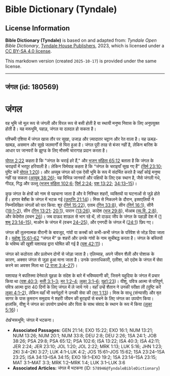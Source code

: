 # Bible Dictionary (Tyndale)

## License Information

**Bible Dictionary (Tyndale)** is based on and adapted from: _Tyndale Open Bible Dictionary_, [Tyndale House Publishers](https://tyndaleopenresources.com/), 2023, which is licensed under a [CC BY-SA 4.0 license](https://creativecommons.org/licenses/by-sa/4.0/legalcode.en).

This markdown version (created `2025-10-17`) is provided under the same license.



--------------------------------

## जंगल (id: 180569)

जंगल
====

वह भूमि जो मूल रूप से जंगली और विरल रूप से बसी होती है या स्थायी मनुष्य निवास के लिए अनुपयुक्त होती है। यह मरूभूमि, पहाड़, जंगल या दलदल हो सकता है।

पश्चिमी एशिया में जंगल खास तौर पर सूखा, उजाड़ और ज़्यादातर चट्टान और रेत वाला है। यह ऊबड़\-खाबड़, असमान और सूखे जलमार्गों से घिरा हुआ है। जंगल पूरी तरह से बंजर नहीं है, लेकिन बारिश के आधार पर जानवरों के झुण्ड के लिए मौसमी चारागाह प्रदान करता है।

[योएल 2:22](https://ref.ly/Joel2:22) कहता है कि "जंगल के चराई हरे हैं," और [भजन संहिता 65:12](https://ref.ly/Ps65:12) बताता है कि जंगल के चराइयों में भरपूर हरियाली है। लेकिन यिर्मयाह कहता है कि “जंगल के चराइयाँ सूख गए हैं” ([यिर्म 23:10](https://ref.ly/Jer23:10); पुष्टि करें [योएल 1:20](https://ref.ly/Joel1:20))। और अय्यूब जंगल को एक ऐसी भूमि के रूप में संदर्भित करते है जहाँ कोई मनुष्य नहीं रह सकता ([अय्यूब 38:26](https://ref.ly/Job38:26)); यह विभिन्न जानवरों और पक्षियों के लिए एक स्थान है, जैसे जंगली गधे, गीदड़, गिद्ध और उल्लू ([भजन संहिता 102:6](https://ref.ly/Ps102:6); [यिर्म 2:24](https://ref.ly/Jer2:24); [यश 13:22](https://ref.ly/Isa13:22); [34:13–15](https://ref.ly/Isa34:13-Isa34:15))।

कुछ जंगल के क्षेत्रों को नाम से पहचाना जाता है और वे निश्चित शहरों, व्यक्तियों या घटनाओं से जुड़े होते हैं। हागार बेर्शेबा के जंगल में भटक गई ([उत्पत्ति 21:14](https://ref.ly/Gen21:14))। मिस्र से निकलने के दौरान, इस्राएलियों ने निम्नलिखित जंगलों को पार किया: शूर ([निर्ग 15:22](https://ref.ly/Exod15:22)), एताम ([गिन 33:8](https://ref.ly/Num33:8)), सीन ([निर्ग 16:1](https://ref.ly/Exod16:1)), सीनै ([19:1–2](https://ref.ly/Exod19:1-Exod19:2)), सीन ([गिन 13:21](https://ref.ly/Num13:21); [20:1](https://ref.ly/Num20:1)), पारान ([13:26](https://ref.ly/Num13:26)), कादेश ([भज 29:8](https://ref.ly/Ps29:8)), मोआब ([व्य.वि. 2:8](https://ref.ly/Deut2:8)), और केदेमोत (वचन [26](https://ref.ly/Deut2:26))। जब दाऊद शाऊल से भाग रहे थें, तो दाऊद जीप के जंगल के पहाड़ी देश में ([1 शमू 23:14–15](https://ref.ly/1Sam23:14-1Sam23:15)), माओन के जंगल में (वचन [24–25](https://ref.ly/1Sam23:24-1Sam23:25)), और एनगदी के जंगल में ([24:1](https://ref.ly/1Sam24:1)) छिप गए।

जंगल की तुलनात्मक वीरानी के बावजूद, गांवों या कस्बों को कभी\-कभी जंगल के परिवेश से जोड़ दिया जाता है। [यहोशू 15:61–62](https://ref.ly/Josh15:61-Josh15:62) “जंगल में” छः शहरों और उनके गांवों के नाम सूचीबद्ध करता है। जंगल के बस्तियों के भविष्य की खुशी यशायाह द्वारा घोषित की गई है ([यश 42:11](https://ref.ly/Isa42:11))।

जंगल को कठोरता और प्रलोभन दोनों से जोड़ा जाता है। एलिय्याह, अपने जीवन शैली और पोशाक के कारण, अक्सर जंगल से जुड़ा हुआ माना जाता है। उनके उत्तराधिकारी, एलीशा, को एदोम के जंगल में सेवा करने का अवसर मिला था ([2 राजा 3:4–27](https://ref.ly/2Kgs3:4-2Kgs3:27))।

यशायाह ने बपतिस्मा देनेवाले यूहन्ना के संदेश के बारे में भविष्यवाणी की, जिसने यहूदिया के जंगल में प्रचार किया था ([यश 40:3](https://ref.ly/Isa40:3); [मत्ती 3:1–3](https://ref.ly/Matt3:1-Matt3:3); [मर 1:2–4](https://ref.ly/Mark1:2-Mark1:4); [लूका 3:1–6](https://ref.ly/Luke3:1-Luke3:6); [यूह1:23](https://ref.ly/John1:23))। यीशु, पवित्र आत्मा से परिपूर्ण, पवित्र आत्मा द्वारा 40 दिनों के लिए जंगल में ले जाये गये। वहाँ उन्हें शैतान ने उनकी परीक्षा ली (पुष्टि करें [लूका 4:1–2](https://ref.ly/Luke4:1-Luke4:2)), लेकिन वहाँ भी स्वर्गदूतों ने उनकी सेवा की ([मर 1:13](https://ref.ly/Mark1:13))। मिस्र के साधू (संन्यासी) और मृत सागर के पास कुमरान समुदाय ने शहरी जीवन की बुराइयों से बचने के लिए जंगल का उपयोग किया। हालांकि, यीशु ने जंगल का उपयोग प्रार्थना और पिता के साथ संवाद के स्थान के रूप में किया ([लूका 5:16](https://ref.ly/Luke5:16))।

*देखें* मरूभूमि; जंगल में भटकना।

* **Associated Passages:** GEN 21:14; EXO 15:22; EXO 16:1; NUM 13:21; NUM 13:26; NUM 20:1; NUM 33:8; DEU 2:8; DEU 2:26; 1SA 24:1; JOB 38:26; PSA 29:8; PSA 65:12; PSA 102:6; ISA 13:22; ISA 40:3; ISA 42:11; JER 2:24; JER 23:10; JOL 1:20; JOL 2:22; MRK 1:13; LUK 5:16; JHN 1:23; 2KI 3:4–2KI 3:27; LUK 4:1–LUK 4:2; JOS 15:61–JOS 15:62; 1SA 23:24–1SA 23:25; ISA 34:13–ISA 34:15; EXO 19:1–EXO 19:2; 1SA 23:14–1SA 23:15; MAT 3:1–MAT 3:3; MRK 1:2–MRK 1:4; LUK 3:1–LUK 3:6
* **Associated Articles:** जंगल में भटकना (ID: `578946@TyndaleBibleDictionary`)

